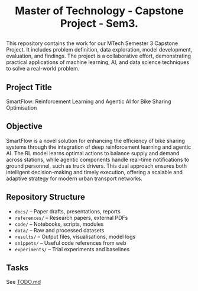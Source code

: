 # <p align='center'> Master of Technology - Capstone Project - Sem3.</p>
This repository contains the work for our MTech Semester 3 Capstone Project. It includes problem definition, data 
exploration, model development, evaluation, and findings. The project is a collaborative effort, demonstrating practical 
applications of machine learning, AI, and data science techniques to solve a real-world problem.

## Project Title
SmartFlow: Reinforcement Learning and Agentic AI for Bike Sharing Optimisation

## Objective
SmartFlow is a novel solution for enhancing the efficiency of bike sharing systems through the integration of deep 
reinforcement learning and agentic AI. The RL model learns optimal actions to balance supply and demand across stations, 
while agentic components handle real-time notifications to ground personnel, such as truck drivers. This dual approach 
ensures both intelligent decision-making and timely execution, offering a scalable and adaptive strategy for modern 
urban transport networks.

## Repository Structure
- `docs/` – Paper drafts, presentations, reports
- `references/` – Research papers, external PDFs
- `code/` – Notebooks, scripts, modules
- `data/` – Raw and processed datasets
- `results/` – Output files, visualisations, model logs
- `snippets/` – Useful code references from web
- `experiments/` – Trial experiments and baselines

## Tasks
See [TODO.md](TODO.md)
